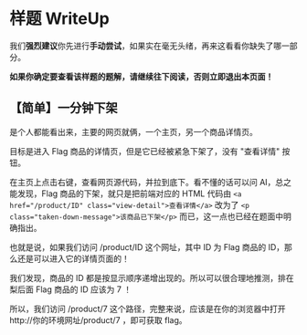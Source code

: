 # 样题 WriteUp

我们**强烈建议**你先进行**手动尝试**，如果实在毫无头绪，再来这看看你缺失了哪一部分。

**如果你确定要查看该样题的题解，请继续往下阅读，否则立即退出本页面！**

## 【简单】一分钟下架

是个人都能看出来，主要的网页就俩，一个主页，另一个商品详情页。

目标是进入 Flag 商品的详情页，但是它已经被紧急下架了，没有 "查看详情" 按钮。

在主页上点击右键，查看网页源代码，并拉到底下。看不懂的话可以问 AI，总之能发现，Flag 商品的下架，就只是把前端对应的 HTML 代码由 ```<a href="/product/ID" class="view-detail">查看详情</a>``` 改为了 ```<p class="taken-down-message">该商品已下架</p>``` 而已，这一点也已经在题面中明确指出。

也就是说，如果我们访问 /product/ID 这个网址，其中 ID 为 Flag 商品的 ID，那么还是可以进入它的详情页面的！

我们发现，商品的 ID 都是按显示顺序递增出现的。所以可以很合理地推测，排在梨后面 Flag 商品的 ID 应该为 7 ！

所以，我们访问 /product/7 这个路径，完整来说，应该是在你的浏览器中打开 http://你的环境网址/product/7 ，即可获取 flag。